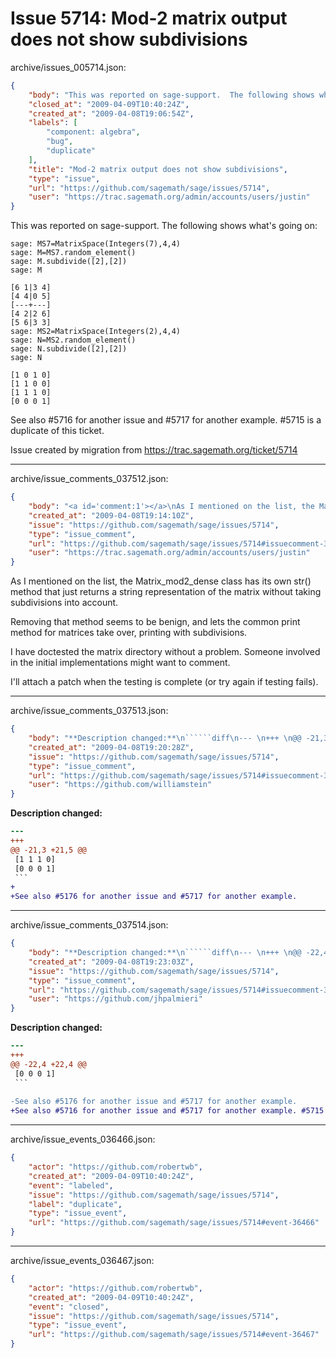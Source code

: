 # Issue 5714: Mod-2 matrix output does not show subdivisions

archive/issues_005714.json:
```json
{
    "body": "This was reported on sage-support.  The following shows what's going on:\n\n```\nsage: MS7=MatrixSpace(Integers(7),4,4)\nsage: M=MS7.random_element()\nsage: M.subdivide([2],[2])\nsage: M\n\n[6 1|3 4]\n[4 4|0 5]\n[---+---]\n[4 2|2 6]\n[5 6|3 3]\nsage: MS2=MatrixSpace(Integers(2),4,4)\nsage: N=MS2.random_element()\nsage: N.subdivide([2],[2])\nsage: N\n\n[1 0 1 0]\n[1 1 0 0]\n[1 1 1 0]\n[0 0 0 1]\n```\n\nSee also #5716 for another issue and #5717 for another example. #5715 is a duplicate of this ticket.\n\nIssue created by migration from https://trac.sagemath.org/ticket/5714\n\n",
    "closed_at": "2009-04-09T10:40:24Z",
    "created_at": "2009-04-08T19:06:54Z",
    "labels": [
        "component: algebra",
        "bug",
        "duplicate"
    ],
    "title": "Mod-2 matrix output does not show subdivisions",
    "type": "issue",
    "url": "https://github.com/sagemath/sage/issues/5714",
    "user": "https://trac.sagemath.org/admin/accounts/users/justin"
}
```
This was reported on sage-support.  The following shows what's going on:

```
sage: MS7=MatrixSpace(Integers(7),4,4)
sage: M=MS7.random_element()
sage: M.subdivide([2],[2])
sage: M

[6 1|3 4]
[4 4|0 5]
[---+---]
[4 2|2 6]
[5 6|3 3]
sage: MS2=MatrixSpace(Integers(2),4,4)
sage: N=MS2.random_element()
sage: N.subdivide([2],[2])
sage: N

[1 0 1 0]
[1 1 0 0]
[1 1 1 0]
[0 0 0 1]
```

See also #5716 for another issue and #5717 for another example. #5715 is a duplicate of this ticket.

Issue created by migration from https://trac.sagemath.org/ticket/5714





---

archive/issue_comments_037512.json:
```json
{
    "body": "<a id='comment:1'></a>\nAs I mentioned on the list, the Matrix_mod2_dense class has its own str() method that just returns a string representation of the matrix without  taking subdivisions into account.\n\nRemoving that method seems to be benign, and lets the common print method for matrices take over, printing with subdivisions.\n\nI have doctested the matrix directory without a problem.  Someone involved in the initial implementations might want to comment.\n\nI'll attach a patch when the testing is complete (or try again if testing fails).",
    "created_at": "2009-04-08T19:14:10Z",
    "issue": "https://github.com/sagemath/sage/issues/5714",
    "type": "issue_comment",
    "url": "https://github.com/sagemath/sage/issues/5714#issuecomment-37512",
    "user": "https://trac.sagemath.org/admin/accounts/users/justin"
}
```

<a id='comment:1'></a>
As I mentioned on the list, the Matrix_mod2_dense class has its own str() method that just returns a string representation of the matrix without  taking subdivisions into account.

Removing that method seems to be benign, and lets the common print method for matrices take over, printing with subdivisions.

I have doctested the matrix directory without a problem.  Someone involved in the initial implementations might want to comment.

I'll attach a patch when the testing is complete (or try again if testing fails).



---

archive/issue_comments_037513.json:
```json
{
    "body": "**Description changed:**\n``````diff\n--- \n+++ \n@@ -21,3 +21,5 @@\n [1 1 1 0]\n [0 0 0 1]\n ```\n+\n+See also #5176 for another issue and #5717 for another example.\n``````\n",
    "created_at": "2009-04-08T19:20:28Z",
    "issue": "https://github.com/sagemath/sage/issues/5714",
    "type": "issue_comment",
    "url": "https://github.com/sagemath/sage/issues/5714#issuecomment-37513",
    "user": "https://github.com/williamstein"
}
```

**Description changed:**
``````diff
--- 
+++ 
@@ -21,3 +21,5 @@
 [1 1 1 0]
 [0 0 0 1]
 ```
+
+See also #5176 for another issue and #5717 for another example.
``````




---

archive/issue_comments_037514.json:
```json
{
    "body": "**Description changed:**\n``````diff\n--- \n+++ \n@@ -22,4 +22,4 @@\n [0 0 0 1]\n ```\n \n-See also #5176 for another issue and #5717 for another example.\n+See also #5716 for another issue and #5717 for another example. #5715 is a duplicate of this ticket.\n``````\n",
    "created_at": "2009-04-08T19:23:03Z",
    "issue": "https://github.com/sagemath/sage/issues/5714",
    "type": "issue_comment",
    "url": "https://github.com/sagemath/sage/issues/5714#issuecomment-37514",
    "user": "https://github.com/jhpalmieri"
}
```

**Description changed:**
``````diff
--- 
+++ 
@@ -22,4 +22,4 @@
 [0 0 0 1]
 ```
 
-See also #5176 for another issue and #5717 for another example.
+See also #5716 for another issue and #5717 for another example. #5715 is a duplicate of this ticket.
``````




---

archive/issue_events_036466.json:
```json
{
    "actor": "https://github.com/robertwb",
    "created_at": "2009-04-09T10:40:24Z",
    "event": "labeled",
    "issue": "https://github.com/sagemath/sage/issues/5714",
    "label": "duplicate",
    "type": "issue_event",
    "url": "https://github.com/sagemath/sage/issues/5714#event-36466"
}
```



---

archive/issue_events_036467.json:
```json
{
    "actor": "https://github.com/robertwb",
    "created_at": "2009-04-09T10:40:24Z",
    "event": "closed",
    "issue": "https://github.com/sagemath/sage/issues/5714",
    "type": "issue_event",
    "url": "https://github.com/sagemath/sage/issues/5714#event-36467"
}
```
